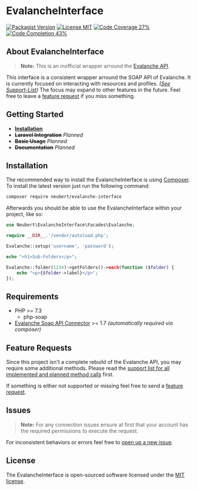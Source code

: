 # EvalancheInterface

[![Packagist Version](https://img.shields.io/packagist/v/neubert/evalanche-interface?color=blue)](https://packagist.org/packages/neubert/evalanche-interface)
[![License MIT](https://img.shields.io/packagist/l/neubert/evalanche-interface?color=brightgreen)](https://packagist.org/packages/neubert/evalanche-interface)
[![Code Coverage 27%](https://img.shields.io/badge/coverage-35%25-yellow)](https://github.com/danielneubert/evalanche-interface/blob/master/SUPPORT.md)
[![Code Completion 43%](https://img.shields.io/badge/completion-56%25-brightgreen)](https://github.com/danielneubert/evalanche-interface/blob/master/SUPPORT.md)



## About EvalancheInterface

> **Note:** This is an inofficial wrapper arround the [Evalanche API](https://github.com/SC-Networks/evalanche-soap-api-connector/).

This interface is a consistent wrapper arround the SOAP API of Evalanche. It is currently focused on interacting with resources and profiles. *([See Support-List](https://github.com/danielneubert/evalanche-interface/blob/master/SUPPORT.md))* The focus may expand to other features in the future. Feel free to leave a [feature request](#feature-requests) if you miss something.



## Getting Started

- [**Installation**](#installation)
- **~~Laravel Integration~~** *Planned*
- **~~Basic Usage~~** *Planned*
- **~~Documentation~~** *Planned*


## Installation

The recommended way to install the EvalancheInterface is using [Composer](https://getcomposer.org). To install the latest version just run the following command:

```sh
composer require neubert/evalanche-interface
```

Afterwards you should be able to use the EvalancheInterface within your project, like so:

```php
use Neubert\EvalancheInterface\Facades\Evalanche;

require __DIR__.'/vendor/autoload.php';

Evalanche::setup('username', 'password');

echo "<h1>Sub-Folders</p>";

Evalanche::folder(1234)->getFolders()->each(function ($folder) {
    echo "<p>{$folder->label}</p>";
});
```


## Requirements

- PHP >= 7.3
    - php-soap
- [Evalanche Soap API Connector](https://github.com/SC-Networks/evalanche-soap-api-connector/) >= 1.7 *(automatically required via composer)*


## Feature Requests

Since this project isn't a complete rebuild of the Evalanche API, you may require some additional methods. Please read the [support list for all implemented and planned method calls](https://github.com/danielneubert/evalanche-interface/blob/master/SUPPORT.md) first.


If something is either not supported or missing feel free to send a [feature request](https://github.com/danielneubert/evalanche-interface/issues/new?labels=feature,question&assignees=danielneubert&title=[Feature-Request]).


## Issues

> **Note:** For any connection issues ensure at first that your account has the required permissions to execute the request. 

For inconsistent behaviors or errors feel free to [open up a new issue](https://github.com/danielneubert/evalanche-interface/issues/new?assignees=danielneubert&title=[Issue]).


## License

The EvalancheInterface is open-sourced software licensed under the [MIT license](https://github.com/danielneubert/evalanche-interface/blob/master/LICENSE.md).
